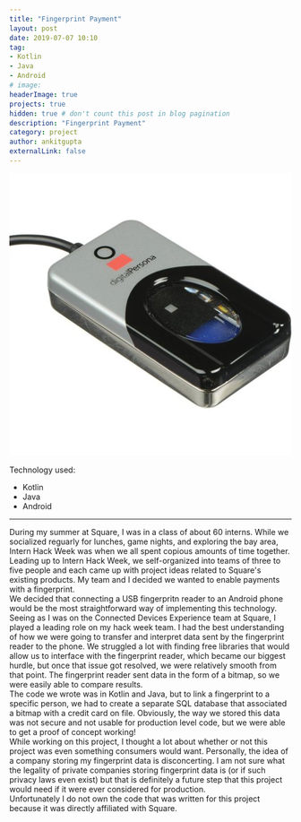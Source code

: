 ```yaml
---
title: "Fingerprint Payment"
layout: post
date: 2019-07-07 10:10
tag:
- Kotlin
- Java
- Android
# image:
headerImage: true
projects: true
hidden: true # don't count this post in blog pagination
description: "Fingerprint Payment"
category: project
author: ankitgupta
externalLink: false
---
```


![Screenshot](../assets/images/fingerprint_reader.jpg)

Technology used:

- Kotlin
- Java
- Android

---
During my summer at Square, I was in a class of about 60 interns. While we socialized reguarly for lunches, game nights, and exploring the bay area, Intern Hack Week was when we all spent copious amounts of time together. Leading up to Intern Hack Week, we self-organized into teams of three to five people and each came up with project ideas related to Square's existing products. My team and I decided we wanted to enable payments with a fingerprint.<br>
We decided that connecting a USB fingerpritn reader to an Android phone would be the most straightforward way of implementing this technology. Seeing as I was on the Connected Devices Experience team at Square, I played a leading role on my hack week team. I had the best understanding of how we were going to transfer and interpret data sent by the fingerprint reader to the phone. We struggled a lot with finding free libraries that would allow us to interface with the fingerprint reader, which became our biggest hurdle, but once that issue got resolved, we were relatively smooth from that point. The fingerprint reader sent data in the form of a bitmap, so we were easily able to compare results.<br>
The code we wrote was in Kotlin and Java, but to link a fingerprint to a specific person, we had to create a separate SQL database that associated a bitmap with a credit card on file. Obviously, the way we stored this data was not secure and not usable for production level code, but we were able to get a proof of concept working!<br>
While working on this project, I thought a lot about whether or not this project was even something consumers would want. Personally, the idea of a company storing my fingerprint data is disconcerting. I am not sure what the legality of private companies storing fingerprint data is (or if such privacy laws even exist) but that is definitely a future step that this project would need if it were ever considered for production.<br>
Unfortunately I do not own the code that was written for this project because it was directly affiliated with Square.
